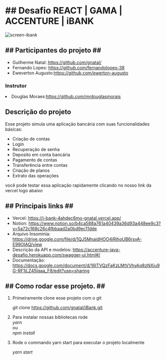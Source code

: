 <h1> ## Desafio REACT | GAMA | ACCENTURE | iBANK</h1>



![screen-ibank](https://github.com/gnatal/iBank/blob/docs/src/assets/screen-ibank.jpg?raw=true)

<h2>## Participantes do projeto ##</h2>
<ul>
    <li>Guilherme Natal: <a href="https://github.com/gnatal/">https://github.com/gnatal/</a></li>
    <li>Fernando Lopes: <a href="https://github.com/fernandolopes-38">https://github.com/fernandolopes-38</a></li>
    <li> Eweverton Augusto:<a href="https://github.com/ewerton-augusto">https://github.com/ewerton-augusto</a></li>

</ul>

<h3>Instrutor</h3>
    <li> Douglas Moraes:<a href="https://github.com/mrdouglasmorais">https://github.com/mrdouglasmorais</a></li>


<h2>Descrição do projeto </h2>
<p>
    Esse projeto simula uma aplicação bancária com suas funcionalidades básicas:
    <ul>
        <li> Criação de contas </li>
        <li> Login </li>
        <li> Recuperação de senha </li>
        <li> Deposito em conta bancária </li>
        <li> Pagamento de contas </li>
        <li> Transferência entre contas </li>
        <li> Criação de planos </li>
        <li> Extrato das operações </li>
    </ul>
    você pode testar essa aplicação rapidamente clicando 
    no nosso link da vercel logo abaixo

</p>


<h2>
    ##  Principais links ##
</h2>


<ul>
<li> Vercel:
    <a href="https://i-bank-4ahdec6mo-gnatal.vercel.app/"> https://i-bank-4ahdec6mo-gnatal.vercel.app/ </a> 
</li>
<li> Notion: 
    <a href="https://www.notion.so/b4ca588a761a40439a36d93a448ee9c3?v=5a72c168c26c4fbbaad2a0bd9ec11dde"> https://www.notion.so/b4ca588a761a40439a36d93a448ee9c3?v=5a72c168c26c4fbbaad2a0bd9ec11dde 
    </a>
</li>
<li> Arquivo Insominia:
    <a href="https://drive.google.com/file/d/1QJ5MnaidHOO4iRihoUB6rsvA-E99OIAQ/view"> https://drive.google.com/file/d/1QJ5MnaidHOO4iRihoUB6rsvA-E99OIAQ/view </a> 
</li>
<li> Descrição da API e modelos:
    <a href="https://accenture-java-desafio.herokuapp.com/swagger-ui.html#/">  https://accenture-java-desafio.herokuapp.com/swagger-ui.html#/ </a>
</li>

<li>Documentação: <a href="https://docs.google.com/document/d/16ITVQzFaKzLMtVVhyAq8zNXiu9G-RF1jLZ45lqaa_F8/edit?usp=sharing">https://docs.google.com/document/d/16ITVQzFaKzLMtVVhyAq8zNXiu9G-RF1jLZ45lqaa_F8/edit?usp=sharing</a></li>

</ul>    


<h2>
    ##  Como rodar esse projeto. ##
</h2>
<ol>
<li>
Primeiramente clone esse projeto com o git

git clone https://github.com/gnatal/iBank.git <br />
</li>
<li>
Para instalar nossas bibliotecas rode <br />
<i>yarn</i> <br />
ou <br /> 
<i>npm install </i> <br />
</li>

<li>
<p> Rode o commando yarn start para executar o projeto localmente</p>
<i>yarn start</i>
</li>

</ol>

